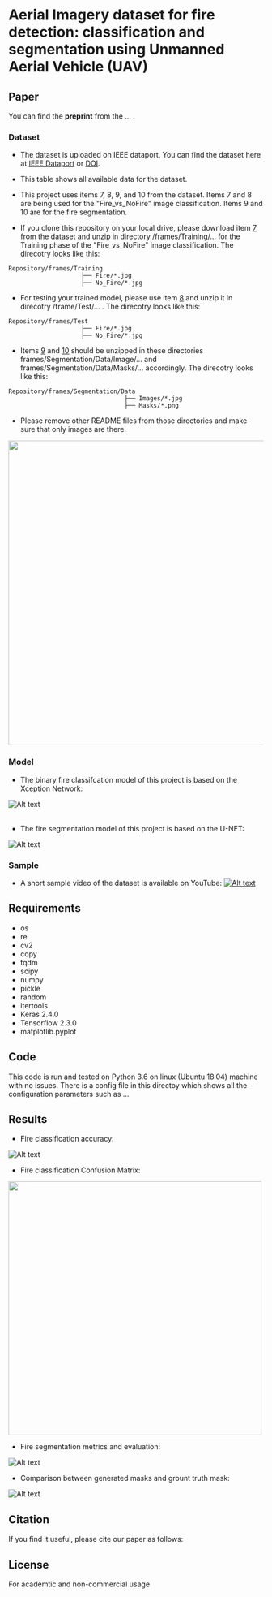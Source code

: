 # Aerial Imagery dataset for fire detection: classification and segmentation using Unmanned Aerial Vehicle (UAV)

## Paper
<!--- just ou can find the **article** related to this code [here at IEEE](https://ieeexplore.ieee.org/abstract/document/8824917) or --->
You can find the **preprint** from the  ... .
<!--- [Arxiv website](https://arxiv.org/pdf/1904.07380.pdf). --->

### Dataset
* The dataset is uploaded on IEEE dataport. You can find the dataset here at [IEEE Dataport](https://ieee-dataport.org/open-access/aerial-images-pile-fire-detection-using-drones-uavs) or [DOI](https://dx.doi.org/10.21227/qad6-r683).

* This table shows all available data for the dataset.
* This project uses items 7, 8, 9, and 10 from the dataset. Items 7 and 8 are being used for the "Fire_vs_NoFire" image classification. Items 9 and 10 are for the fire segmentation. 
* If you clone this repository on your local drive, please download item [7](https://ieee-dataport.org/open-access/aerial-images-pile-fire-detection-using-drones-uavs) from the dataset and unzip in directory /frames/Training/... for the Training phase of the "Fire_vs_NoFire" image classification. The direcotry looks like this:
```
Repository/frames/Training
                    ├── Fire/*.jpg
                    ├── No_Fire/*.jpg
```
* For testing your trained model, please use item [8](https://ieee-dataport.org/open-access/aerial-images-pile-fire-detection-using-drones-uavs) and unzip it in direcotry /frame/Test/... . The direcotry looks like this:
```
Repository/frames/Test
                    ├── Fire/*.jpg
                    ├── No_Fire/*.jpg
```
* Items [9](https://ieee-dataport.org/open-access/aerial-images-pile-fire-detection-using-drones-uavs) and [10](https://ieee-dataport.org/open-access/aerial-images-pile-fire-detection-using-drones-uavs) should be unzipped in these directories frames/Segmentation/Data/Image/... and frames/Segmentation/Data/Masks/... accordingly. The direcotry looks like this:
```
Repository/frames/Segmentation/Data
                                ├── Images/*.jpg
                                ├── Masks/*.png
```

* Please remove other README files from those directories and make sure that only images are there. 


<!--- ![Alt text](/Output/table.PNG) --->
<img src=/Output/table.PNG width="860" height="600"/>


### Model
* The binary fire classifcation model of this project is based on the Xception Network:

![Alt text](/frames/small_Xception_model.PNG)
<br/>
<br/>

* The fire segmentation model of this project is based on the U-NET:

![Alt text](/frames/u-net-segmentation.PNG)

### Sample
* A short sample video of the dataset is available on YouTube:
[![Alt text](frames/sample_video.PNG)](https://youtu.be/vW17c-7zGek "Sample video")



## Requirements
* os
* re
* cv2
* copy
* tqdm
* scipy
* numpy
* pickle
* random
* itertools
* Keras 2.4.0
* Tensorflow 2.3.0
* matplotlib.pyplot

## Code
This code is run and tested on Python 3.6 on linux (Ubuntu 18.04) machine with no issues. There is a config file in this directoy which shows all the configuration parameters such as ...

## Results
* Fire classification accuracy:

![Alt text](/Output/classification.PNG)

* Fire classification Confusion Matrix:

<img src=/Output/confusion.PNG width="500" height="500"/>
<!--- ![Alt text](/Output/confusion.PNG) --->

* Fire segmentation metrics and evaluation:

![Alt text](/Output/segmentation.PNG)

* Comparison between generated masks and grount truth mask:

![Alt text](/Output/segmentation_sample.PNG)


## Citation
If you find it useful, please cite our paper as follows:


## License
For academtic and non-commercial usage


